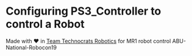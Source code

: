 # Configuring PS3_Controller to control a Robot 
Made with :heart: in [Team Technocrats Robotics](https://github.com/technocrats-robotics) for MR1 robot control ABU-National-Robocon19 
